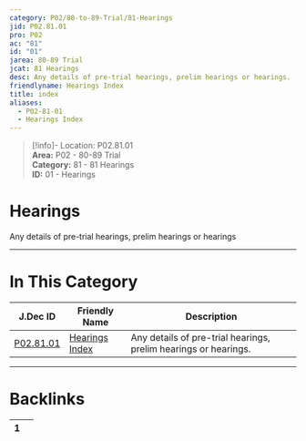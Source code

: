 ```yaml
---  
category: P02/80-to-89-Trial/81-Hearings  
jid: P02.81.01  
pro: P02  
ac: "81"  
id: "01"  
jarea: 80-89 Trial  
jcat: 81 Hearings  
desc: Any details of pre-trial hearings, prelim hearings or hearings.  
friendlyname: Hearings Index  
title: index  
aliases:  
  - P02-81-01  
  - Hearings Index  
---  
```

>[!info]- Location: P02.81.01  
>**Area:** P02 - 80-89 Trial  
>**Category:** 81 - 81 Hearings  
>**ID:** 01 - Hearings  
  
# Hearings  
  
Any details of pre-trial hearings, prelim hearings or hearings  
   
  
  
---  
# In This Category  
  
| J.Dec ID                                                                          | Friendly Name                                                                          | Description                                                     |  
| --------------------------------------------------------------------------------- | -------------------------------------------------------------------------------------- | --------------------------------------------------------------- |  
| [P02.81.01](index.md) | [Hearings Index](index.md) | Any details of pre-trial hearings, prelim hearings or hearings. |  
  
  
---  
# Backlinks  
<div><table class="dataview table-view-table"><thead class="table-view-thead"><tr class="table-view-tr-header"><th class="table-view-th"><span></span><span class="dataview small-text">1</span></th><th class="table-view-th"><span></span></th></tr></thead><tbody class="table-view-tbody"></tbody></table></div>